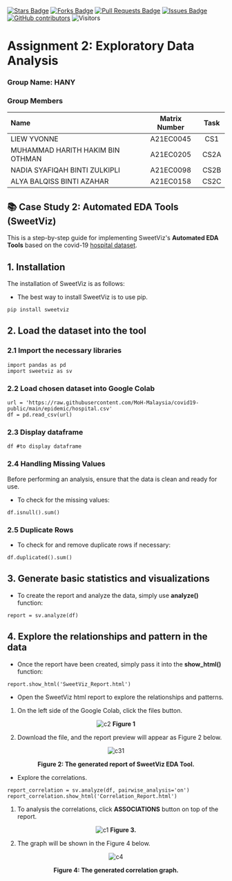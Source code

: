 <a href="https://github.com/drshahizan/HPDP/stargazers"><img src="https://img.shields.io/github/stars/drshahizan/HPDP" alt="Stars Badge"/></a>
<a href="https://github.com/drshahizan/HPDP/network/members"><img src="https://img.shields.io/github/forks/drshahizan/HPDP" alt="Forks Badge"/></a>
<a href="https://github.com/drshahizan/HPDP/pulls"><img src="https://img.shields.io/github/issues-pr/drshahizan/HPDP" alt="Pull Requests Badge"/></a>
<a href="https://github.com/drshahizan/HPDP"><img src="https://img.shields.io/github/issues/drshahizan/HPDP" alt="Issues Badge"/></a>
<a href="https://github.com/drshahizan/HPDP/graphs/contributors"><img alt="GitHub contributors" src="https://img.shields.io/github/contributors/drshahizan/HPDP?color=2b9348"></a>
![Visitors](https://api.visitorbadge.io/api/visitors?path=https%3A%2F%2Fgithub.com%2Fdrshahizan%2FHPDP&labelColor=%23d9e3f0&countColor=%23697689&style=flat)

# Assignment 2: Exploratory Data Analysis

### Group Name: HANY
### Group Members

| Name                                     | Matrix Number | Task |
| :---------------------------------------- | :-------------: | :-------------: |
| LIEW YVONNE            |A21EC0045      | CS1    |
| MUHAMMAD HARITH HAKIM BIN OTHMAN              | A21EC0205     | CS2A    |
|NADIA SYAFIQAH BINTI ZULKIPLI|A21EC0098      | CS2B   |
| ALYA BALQISS BINTI AZAHAR              |A21EC0158      | CS2C    |

## 📚 Case Study 2: Automated EDA Tools (SweetViz)
This is a step-by-step guide for implementing SweetViz's **Automated EDA Tools** based on the covid-19 [hospital dataset](https://raw.githubusercontent.com/MoH-Malaysia/covid19-public/main/epidemic/hospital.csv).

## 1. Installation 
The installation of SweetViz is as follows:
*   The best way to install SweetViz is to use pip.
```
pip install sweetviz
```

## 2. Load the dataset into the tool
  ### 2.1 Import the necessary libraries
```
import pandas as pd
import sweetviz as sv
```

  ### 2.2 Load chosen dataset into Google Colab
```
url = 'https://raw.githubusercontent.com/MoH-Malaysia/covid19-public/main/epidemic/hospital.csv'
df = pd.read_csv(url)
```

  ### 2.3 Display dataframe
```
df #to display dataframe
```

  ### 2.4 Handling Missing Values
Before performing an analysis, ensure that the data is clean and ready for use.
*   To check for the missing values: 
```
df.isnull().sum() 
```

  ### 2.5 Duplicate Rows
*   To check for and remove duplicate rows if necessary: 
```
df.duplicated().sum()
```

## 3. Generate basic statistics and visualizations
*   To create the report and analyze the data, simply use **analyze()** function:
```
report = sv.analyze(df)
```

## 4. Explore the relationships and pattern in the data
*   Once the report have been created, simply pass it into the **show_html()** function:
```
report.show_html('SweetViz_Report.html')
```

*   Open the SweetViz html report to explore the relationships and patterns.
  1. On the left side of the Google Colab, click the files button.
<div align="center">
  
![c2](https://github.com/drshahizan/Python_EDA/assets/87573002/1ad533bb-265a-4b93-a18a-421c8805ce59)
**Figure 1** 
</div>

  2. Download the file, and the report preview will appear as Figure 2 below.
<div align="center">

![c31](https://github.com/drshahizan/Python_EDA/assets/87573002/c702a021-27ed-45ae-83af-53a99eefc050)

**Figure 2: The generated report of SweetViz EDA Tool.** 
</div>

*   Explore the correlations.
```
report_correlation = sv.analyze(df, pairwise_analysis='on')
report_correlation.show_html('Correlation_Report.html')
```

  1. To  analysis the correlations, click **ASSOCIATIONS** button on top of the report.
<div align="center">
  
![c1](https://github.com/drshahizan/Python_EDA/assets/87573002/06d5a11c-a391-46cc-b4be-fbbf19a568f9)
**Figure 3.** 
</div>

  2. The graph will be shown in the Figure 4 below.
<div align="center">
  
![c4](https://github.com/drshahizan/Python_EDA/assets/87573002/2d3deb86-50b1-4c60-a4d3-e908e4debbc7)

**Figure 4: The generated correlation graph.**
</div>
